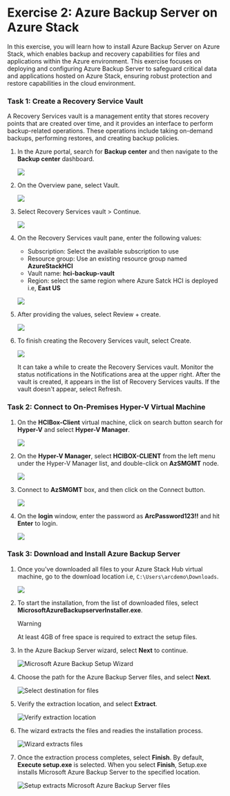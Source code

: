 # Exercise 2: Azure Backup Server on Azure Stack

In this exercise, you will learn how to install Azure Backup Server on Azure Stack, which enables backup and recovery capabilities for files and applications within the Azure environment. This exercise focuses on deploying and configuring Azure Backup Server to safeguard critical data and applications hosted on Azure Stack, ensuring robust protection and restore capabilities in the cloud environment.

### Task 1: Create a Recovery Service Vault

A Recovery Services vault is a management entity that stores recovery points that are created over time, and it provides an interface to perform backup-related operations. These operations include taking on-demand backups, performing restores, and creating backup policies.

1. In the Azure portal, search for **Backup center** and then navigate to the **Backup center** dashboard.

   ![](media/hci24-18.png)

2. On the Overview pane, select Vault.

   ![](media/hci24-19.png)

3. Select Recovery Services vault > Continue.

   ![](media/hci24-20.png)

4. On the Recovery Services vault pane, enter the following values:

    - Subscription: Select the available subscription to use
    - Resource group: Use an existing resource group named **AzureStackHCI**
    - Vault name: **hci-backup-vault** 
    - Region: select the same region where Azure Satck HCI is deployed i.e, **East US**

   ![](media/hci24-21.png)

5. After providing the values, select Review + create.

   ![](media/hci24-22.png)

6. To finish creating the Recovery Services vault, select Create.

   ![](media/hci24-23.png)

   It can take a while to create the Recovery Services vault. Monitor the status notifications in the Notifications area at the upper right. After the vault is created, it appears in the list of Recovery Services vaults. If the vault doesn't appear, select Refresh.

### Task 2: Connect to On-Premises Hyper-V Virtual Machine

1. On the **HCIBox-Client** virtual machine, click on search button search for **Hyper-V** and select **Hyper-V Manager**.

   ![](media/hol2-ex1-task1-step1.png)

2. On the **Hyper-V Manager**, select **HCIBOX-CLIENT** from the left menu under the Hyper-V Manager list, and  double-click on **AzSMGMT** node.

   ![](media/hci24-29.png)

3. Connect to **AzSMGMT** box, and then click on the Connect button.

   ![](media/hci24-30.png)

4. On the **login** window, enter the password as **ArcPassword123!!** and hit **Enter** to login. 

   ![](media/hci24-31.png)

### Task 3: Download and Install Azure Backup Server

1. Once you've downloaded all files to your Azure Stack Hub virtual machine, go to the download location i.e, `C:\Users\arcdemo\Downloads`.

    ![](media/hci24-27.png)

1. To start the installation, from the list of downloaded files, select **MicrosoftAzureBackupserverInstaller.exe**.

    > [!WARNING]
    > At least 4GB of free space is required to extract the setup files.
    >

2. In the Azure Backup Server wizard, select **Next** to continue.

    ![Microsoft Azure Backup Setup Wizard](./media/backup-mabs-install-azure-stack/mabs-install-wiz-1.png)

3. Choose the path for the Azure Backup Server files, and select **Next**.

   ![Select destination for files](./media/backup-mabs-install-azure-stack/mabs-install-wizard-select-destination-1.png)

4. Verify the extraction location, and select **Extract**.

   ![Verify extraction location](./media/backup-mabs-install-azure-stack/mabs-install-wizard-extract-2.png)

5. The wizard extracts the files and readies the installation process.

   ![Wizard extracts files](./media/backup-mabs-install-azure-stack/mabs-install-wizard-install-3.png)

6. Once the extraction process completes, select **Finish**. By default, **Execute setup.exe** is selected. When you select **Finish**, Setup.exe installs Microsoft Azure Backup Server to the specified location.

   ![Setup extracts Microsoft Azure Backup Server files](./media/backup-mabs-install-azure-stack/mabs-install-wizard-finish-4.png)


